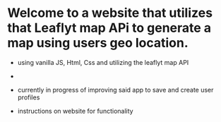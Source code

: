 # Welcome to a website that utilizes that Leaflyt map APi to generate a map using users geo location.

- using vanilla JS, Html, Css and utilizing the leaflyt map API
- 

- currently in progress of improving said app to save and create user profiles

- instructions on website for functionality

